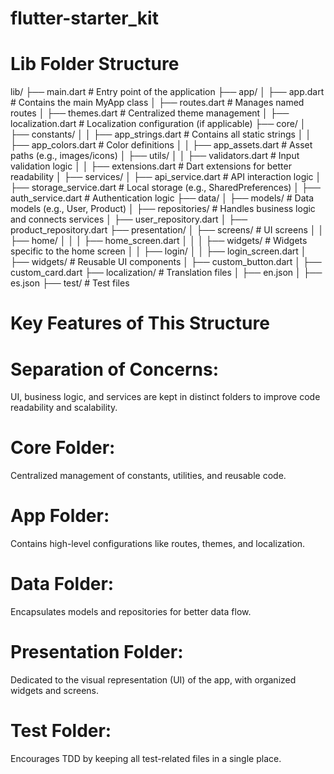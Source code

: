 # flutter-starter_kit


# Lib Folder Structure

lib/
├── main.dart                 # Entry point of the application
├── app/
│   ├── app.dart              # Contains the main MyApp class
│   ├── routes.dart           # Manages named routes
│   ├── themes.dart           # Centralized theme management
│   ├── localization.dart     # Localization configuration (if applicable)
├── core/
│   ├── constants/
│   │   ├── app_strings.dart  # Contains all static strings
│   │   ├── app_colors.dart   # Color definitions
│   │   ├── app_assets.dart   # Asset paths (e.g., images/icons)
│   ├── utils/
│   │   ├── validators.dart   # Input validation logic
│   │   ├── extensions.dart   # Dart extensions for better readability
│   ├── services/
│       ├── api_service.dart  # API interaction logic
│       ├── storage_service.dart # Local storage (e.g., SharedPreferences)
│       ├── auth_service.dart # Authentication logic
├── data/
│   ├── models/               # Data models (e.g., User, Product)
│   ├── repositories/         # Handles business logic and connects services
│       ├── user_repository.dart 
│       ├── product_repository.dart
├── presentation/
│   ├── screens/              # UI screens
│   │   ├── home/
│   │   │   ├── home_screen.dart
│   │   │   ├── widgets/      # Widgets specific to the home screen
│   │   ├── login/
│   │       ├── login_screen.dart
│   ├── widgets/              # Reusable UI components
│       ├── custom_button.dart
│       ├── custom_card.dart
├── localization/             # Translation files
│   ├── en.json
│   ├── es.json
├── test/                     # Test files


# Key Features of This Structure
# Separation of Concerns:

UI, business logic, and services are kept in distinct folders to improve code readability and scalability.

# Core Folder:

Centralized management of constants, utilities, and reusable code.
# App Folder:

Contains high-level configurations like routes, themes, and localization.
# Data Folder:

Encapsulates models and repositories for better data flow.
# Presentation Folder:

Dedicated to the visual representation (UI) of the app, with organized widgets and screens.
# Test Folder:

Encourages TDD by keeping all test-related files in a single place.
